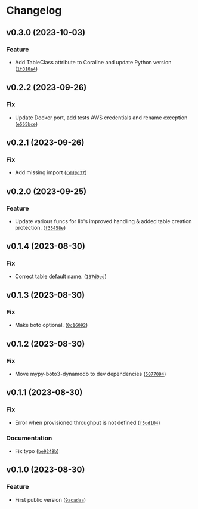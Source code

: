 # Changelog

<!--next-version-placeholder-->

## v0.3.0 (2023-10-03)

### Feature

* Add TableClass attribute to Coraline and update Python version ([`1f010a4`](https://github.com/megalus/coraline/commit/1f010a4d7b340e58ba65c55b9b600ba841342664))

## v0.2.2 (2023-09-26)

### Fix

* Update Docker port, add tests AWS credentials and rename exception ([`e565bce`](https://github.com/megalus/coraline/commit/e565bcef49214eac021327f83ba1e1ab9c40f830))

## v0.2.1 (2023-09-26)

### Fix

* Add missing import ([`cdd9d37`](https://github.com/megalus/coraline/commit/cdd9d378b4d0450e23c3c5cd4c37598ccb254321))

## v0.2.0 (2023-09-25)

### Feature

* Update various funcs for lib's improved handling & added table creation protection. ([`f35458e`](https://github.com/megalus/coraline/commit/f35458eeda8b46ed6d6a27cb4a801a2d57a9b599))

## v0.1.4 (2023-08-30)

### Fix

* Correct table default name. ([`137d9ed`](https://github.com/megalus/coraline/commit/137d9ed6d2c8cf24b585ab1543b23db0c4fa36a8))

## v0.1.3 (2023-08-30)

### Fix

* Make boto optional. ([`0c16092`](https://github.com/megalus/coraline/commit/0c1609295cd8b75455c22fa07c6c565edd648bfe))

## v0.1.2 (2023-08-30)

### Fix

* Move mypy-boto3-dynamodb to dev dependencies ([`5077094`](https://github.com/megalus/coraline/commit/5077094b3a2a58b164304d78c8ed86b606c76bdb))

## v0.1.1 (2023-08-30)

### Fix

* Error when provisioned throughput is not defined ([`f5dd104`](https://github.com/megalus/coraline/commit/f5dd1049084b1774e7d1fdafd8ae1c087ec7acd7))

### Documentation

* Fix typo ([`be9248b`](https://github.com/megalus/coraline/commit/be9248b6e6a32ae8671753656502dca98fd55e9e))

## v0.1.0 (2023-08-30)

### Feature

* First public version ([`9acadaa`](https://github.com/megalus/coraline/commit/9acadaaa88d77229d58ad6171cb1fefd23015109))
